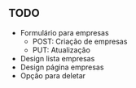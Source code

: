 ## TODO
- Formulário para empresas
  - POST: Criação de empresas
  - PUT: Atualização
- Design lista empresas
- Design página empresas
- Opção para deletar